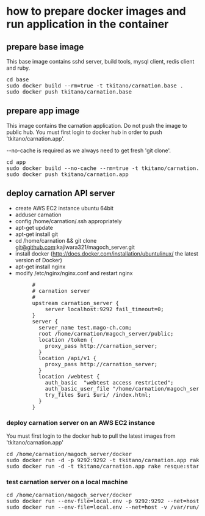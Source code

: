 # how to prepare docker images and run application in the container

## prepare base image

This base image contains sshd server, build tools, mysql client, redis client and ruby.

<pre>
cd base
sudo docker build --rm=true -t tkitano/carnation.base .
sudo docker push tkitano/carnation.base
</pre>

## prepare app image

This image contains the carnation application. 
Do not push the image to public hub. 
You must first login to docker hub in order to push 'tkitano/carnation.app'.

--no-cache is required as we always need to get fresh 'git clone'.

<pre>
cd app
sudo docker build --no-cache --rm=true -t tkitano/carnation.app .
sudo docker push tkitano/carnation.app
</pre>

## deploy carnation API server

- create AWS EC2 instance ubuntu 64bit
- adduser carnation
- config /home/carnation/.ssh appropriately
- apt-get update
- apt-get install git
- cd /home/carnation && git clone git@github.com:kajiwara321/magoch_server.git
- install docker  (http://docs.docker.com/installation/ubuntulinux/ the latest version of Docker)
- apt-get install nginx
- modify /etc/nginx/nginx.conf and restart nginx
<pre>
        #
        # carnation server
        #
        upstream carnation_server {
            server localhost:9292 fail_timeout=0;
        }
        server {
          server_name test.mago-ch.com;
          root /home/carnation/magoch_server/public;
          location /token {
            proxy_pass http://carnation_server;
          }
          location /api/v1 {
            proxy_pass http://carnation_server;
          }
          location /webtest {
            auth_basic  "webtest access restricted";
            auth_basic_user_file "/home/carnation/magoch_server/server/htpasswd.webtest";
            try_files $uri $uri/ /index.html;
          }
        }
</pre>

### deploy carnation server on an AWS EC2 instance

You must first login to the docker hub to pull the latest images from 'tkitano/carnation.app' 

<pre>
cd /home/carnation/magoch_server/docker
sudo docker run -d -p 9292:9292 -t tkitano/carnation.app rake server:start
sudo docker run -d -t tkitano/carnation.app rake resque:start
</pre>

### test carnation server on a local machine

<pre>
cd /home/carnation/magoch_server/docker
sudo docker run --env-file=local.env -p 9292:9292 --net=host -v /var/run/mysqld:/var/run/mysqld -t tkitano/carnation.app rake server:start
sudo docker run --env-file=local.env --net=host -v /var/run/mysqld:/var/run/mysqld -t tkitano/carnation.app rake resque:start
</pre>
